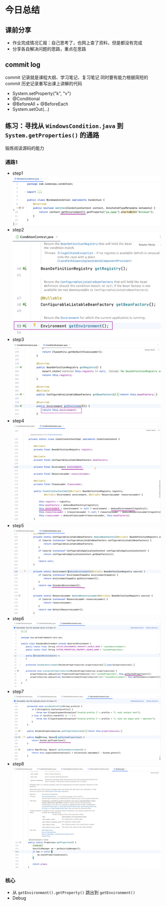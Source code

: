 # 今日总结

## 课前分享

- 作业完成情况汇报：自己思考了，也网上查了资料，但是都没有完成
- 分享各自解决问题的思路，重点在思路

## commit log

commit 记录就是课程大纲、学习笔记、复习笔记
同时要有能力根据简短的 commit 历史记录重写出课上讲解的代码

- System.setProperty("k", "v")
- @Conditional
- @BeforeAll + @BeforeEach
- System.setOut(...)

## 练习：寻找从 `WindowsCondition.java` 到 `System.getProperties()` 的通路

锻炼阅读源码的能力

### 通路1

- step1
![img_1.png](img_1.png)
- step2
![img_2.png](img_2.png)
- step3
![img_3.png](img_3.png)
- step4
![img_4.png](img_4.png)
- step5
![img_5.png](img_5.png)
- step6
![img_6.png](img_6.png)
- step7
![img_7.png](img_7.png)
- step8
![img_8.png](img_8.png)


### 核心
- 从 `getEnvironment().getProperty()` 跳出到 `getEnvironment()`
- Debug
